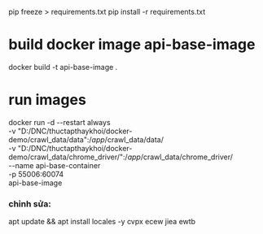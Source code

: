pip freeze > requirements.txt
pip install -r requirements.txt


# build docker image api-base-image
docker build -t api-base-image .

# run images
docker run -d --restart always \
  -v "D:/DNC/thuctapthaykhoi/docker-demo/crawl_data/data":/_app_/crawl_data/data/ \
  -v "D:/DNC/thuctapthaykhoi/docker-demo/crawl_data/chrome_driver/":/_app_/crawl_data/chrome_driver/ \
  --name api-base-container \
  -p 55006:60074 \
  api-base-image

### chỉnh sửa:
apt update && apt install locales -y
cvpx ecew jiea ewtb
